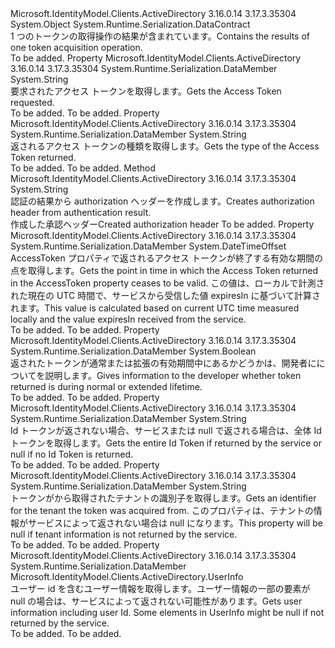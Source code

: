 <Type Name="AuthenticationResult" FullName="Microsoft.IdentityModel.Clients.ActiveDirectory.AuthenticationResult">
  <TypeSignature Language="C#" Value="public sealed class AuthenticationResult" />
  <TypeSignature Language="ILAsm" Value=".class public auto ansi sealed beforefieldinit AuthenticationResult extends System.Object" />
  <TypeSignature Language="DocId" Value="T:Microsoft.IdentityModel.Clients.ActiveDirectory.AuthenticationResult" />
  <TypeSignature Language="VB.NET" Value="Public NotInheritable Class AuthenticationResult" />
  <TypeSignature Language="F#" Value="type AuthenticationResult = class" />
  <AssemblyInfo>
    <AssemblyName>Microsoft.IdentityModel.Clients.ActiveDirectory</AssemblyName>
    <AssemblyVersion>3.16.0.14</AssemblyVersion>
    <AssemblyVersion>3.17.3.35304</AssemblyVersion>
  </AssemblyInfo>
  <Base>
    <BaseTypeName>System.Object</BaseTypeName>
  </Base>
  <Interfaces />
  <Attributes>
    <Attribute>
      <AttributeName>System.Runtime.Serialization.DataContract</AttributeName>
    </Attribute>
  </Attributes>
  <Docs>
    <summary>
            <span data-ttu-id="00b55-101">1 つのトークンの取得操作の結果が含まれています。</span><span class="sxs-lookup"><span data-stu-id="00b55-101">Contains the results of one token acquisition operation.</span></span> 
            </summary>
    <remarks>To be added.</remarks>
  </Docs>
  <Members>
    <Member MemberName="AccessToken">
      <MemberSignature Language="C#" Value="public string AccessToken { get; }" />
      <MemberSignature Language="ILAsm" Value=".property instance string AccessToken" />
      <MemberSignature Language="DocId" Value="P:Microsoft.IdentityModel.Clients.ActiveDirectory.AuthenticationResult.AccessToken" />
      <MemberSignature Language="VB.NET" Value="Public ReadOnly Property AccessToken As String" />
      <MemberSignature Language="F#" Value="member this.AccessToken : string" Usage="Microsoft.IdentityModel.Clients.ActiveDirectory.AuthenticationResult.AccessToken" />
      <MemberType>Property</MemberType>
      <AssemblyInfo>
        <AssemblyName>Microsoft.IdentityModel.Clients.ActiveDirectory</AssemblyName>
        <AssemblyVersion>3.16.0.14</AssemblyVersion>
        <AssemblyVersion>3.17.3.35304</AssemblyVersion>
      </AssemblyInfo>
      <Attributes>
        <Attribute>
          <AttributeName>System.Runtime.Serialization.DataMember</AttributeName>
        </Attribute>
      </Attributes>
      <ReturnValue>
        <ReturnType>System.String</ReturnType>
      </ReturnValue>
      <Docs>
        <summary>
            <span data-ttu-id="00b55-102">要求されたアクセス トークンを取得します。</span><span class="sxs-lookup"><span data-stu-id="00b55-102">Gets the Access Token requested.</span></span>
            </summary>
        <value>To be added.</value>
        <remarks>To be added.</remarks>
      </Docs>
    </Member>
    <Member MemberName="AccessTokenType">
      <MemberSignature Language="C#" Value="public string AccessTokenType { get; }" />
      <MemberSignature Language="ILAsm" Value=".property instance string AccessTokenType" />
      <MemberSignature Language="DocId" Value="P:Microsoft.IdentityModel.Clients.ActiveDirectory.AuthenticationResult.AccessTokenType" />
      <MemberSignature Language="VB.NET" Value="Public ReadOnly Property AccessTokenType As String" />
      <MemberSignature Language="F#" Value="member this.AccessTokenType : string" Usage="Microsoft.IdentityModel.Clients.ActiveDirectory.AuthenticationResult.AccessTokenType" />
      <MemberType>Property</MemberType>
      <AssemblyInfo>
        <AssemblyName>Microsoft.IdentityModel.Clients.ActiveDirectory</AssemblyName>
        <AssemblyVersion>3.16.0.14</AssemblyVersion>
        <AssemblyVersion>3.17.3.35304</AssemblyVersion>
      </AssemblyInfo>
      <Attributes>
        <Attribute>
          <AttributeName>System.Runtime.Serialization.DataMember</AttributeName>
        </Attribute>
      </Attributes>
      <ReturnValue>
        <ReturnType>System.String</ReturnType>
      </ReturnValue>
      <Docs>
        <summary>
            <span data-ttu-id="00b55-103">返されるアクセス トークンの種類を取得します。</span><span class="sxs-lookup"><span data-stu-id="00b55-103">Gets the type of the Access Token returned.</span></span> 
            </summary>
        <value>To be added.</value>
        <remarks>To be added.</remarks>
      </Docs>
    </Member>
    <Member MemberName="CreateAuthorizationHeader">
      <MemberSignature Language="C#" Value="public string CreateAuthorizationHeader ();" />
      <MemberSignature Language="ILAsm" Value=".method public hidebysig instance string CreateAuthorizationHeader() cil managed" />
      <MemberSignature Language="DocId" Value="M:Microsoft.IdentityModel.Clients.ActiveDirectory.AuthenticationResult.CreateAuthorizationHeader" />
      <MemberSignature Language="VB.NET" Value="Public Function CreateAuthorizationHeader () As String" />
      <MemberSignature Language="F#" Value="member this.CreateAuthorizationHeader : unit -&gt; string" Usage="authenticationResult.CreateAuthorizationHeader " />
      <MemberType>Method</MemberType>
      <AssemblyInfo>
        <AssemblyName>Microsoft.IdentityModel.Clients.ActiveDirectory</AssemblyName>
        <AssemblyVersion>3.16.0.14</AssemblyVersion>
        <AssemblyVersion>3.17.3.35304</AssemblyVersion>
      </AssemblyInfo>
      <ReturnValue>
        <ReturnType>System.String</ReturnType>
      </ReturnValue>
      <Parameters />
      <Docs>
        <summary>
            <span data-ttu-id="00b55-104">認証の結果から authorization ヘッダーを作成します。</span><span class="sxs-lookup"><span data-stu-id="00b55-104">Creates authorization header from authentication result.</span></span>
            </summary>
        <returns><span data-ttu-id="00b55-105">作成した承認ヘッダー</span><span class="sxs-lookup"><span data-stu-id="00b55-105">Created authorization header</span></span></returns>
        <remarks>To be added.</remarks>
      </Docs>
    </Member>
    <Member MemberName="ExpiresOn">
      <MemberSignature Language="C#" Value="public DateTimeOffset ExpiresOn { get; }" />
      <MemberSignature Language="ILAsm" Value=".property instance valuetype System.DateTimeOffset ExpiresOn" />
      <MemberSignature Language="DocId" Value="P:Microsoft.IdentityModel.Clients.ActiveDirectory.AuthenticationResult.ExpiresOn" />
      <MemberSignature Language="VB.NET" Value="Public ReadOnly Property ExpiresOn As DateTimeOffset" />
      <MemberSignature Language="F#" Value="member this.ExpiresOn : DateTimeOffset" Usage="Microsoft.IdentityModel.Clients.ActiveDirectory.AuthenticationResult.ExpiresOn" />
      <MemberType>Property</MemberType>
      <AssemblyInfo>
        <AssemblyName>Microsoft.IdentityModel.Clients.ActiveDirectory</AssemblyName>
        <AssemblyVersion>3.16.0.14</AssemblyVersion>
        <AssemblyVersion>3.17.3.35304</AssemblyVersion>
      </AssemblyInfo>
      <Attributes>
        <Attribute>
          <AttributeName>System.Runtime.Serialization.DataMember</AttributeName>
        </Attribute>
      </Attributes>
      <ReturnValue>
        <ReturnType>System.DateTimeOffset</ReturnType>
      </ReturnValue>
      <Docs>
        <summary>
            <span data-ttu-id="00b55-106">AccessToken プロパティで返されるアクセス トークンが終了する有効な期間の点を取得します。</span><span class="sxs-lookup"><span data-stu-id="00b55-106">Gets the point in time in which the Access Token returned in the AccessToken property ceases to be valid.</span></span>
            <span data-ttu-id="00b55-107">この値は、ローカルで計測された現在の UTC 時間で、サービスから受信した値 expiresIn に基づいて計算されます。</span><span class="sxs-lookup"><span data-stu-id="00b55-107">This value is calculated based on current UTC time measured locally and the value expiresIn received from the service.</span></span>
            </summary>
        <value>To be added.</value>
        <remarks>To be added.</remarks>
      </Docs>
    </Member>
    <Member MemberName="ExtendedLifeTimeToken">
      <MemberSignature Language="C#" Value="public bool ExtendedLifeTimeToken { get; }" />
      <MemberSignature Language="ILAsm" Value=".property instance bool ExtendedLifeTimeToken" />
      <MemberSignature Language="DocId" Value="P:Microsoft.IdentityModel.Clients.ActiveDirectory.AuthenticationResult.ExtendedLifeTimeToken" />
      <MemberSignature Language="VB.NET" Value="Public ReadOnly Property ExtendedLifeTimeToken As Boolean" />
      <MemberSignature Language="F#" Value="member this.ExtendedLifeTimeToken : bool" Usage="Microsoft.IdentityModel.Clients.ActiveDirectory.AuthenticationResult.ExtendedLifeTimeToken" />
      <MemberType>Property</MemberType>
      <AssemblyInfo>
        <AssemblyName>Microsoft.IdentityModel.Clients.ActiveDirectory</AssemblyName>
        <AssemblyVersion>3.16.0.14</AssemblyVersion>
        <AssemblyVersion>3.17.3.35304</AssemblyVersion>
      </AssemblyInfo>
      <Attributes>
        <Attribute>
          <AttributeName>System.Runtime.Serialization.DataMember</AttributeName>
        </Attribute>
      </Attributes>
      <ReturnValue>
        <ReturnType>System.Boolean</ReturnType>
      </ReturnValue>
      <Docs>
        <summary>
            <span data-ttu-id="00b55-108">返されたトークンが通常または拡張の有効期間中にあるかどうかは、開発者にについてを説明します。</span><span class="sxs-lookup"><span data-stu-id="00b55-108">Gives information to the developer whether token returned is during normal or extended lifetime.</span></span>
            </summary>
        <value>To be added.</value>
        <remarks>To be added.</remarks>
      </Docs>
    </Member>
    <Member MemberName="IdToken">
      <MemberSignature Language="C#" Value="public string IdToken { get; }" />
      <MemberSignature Language="ILAsm" Value=".property instance string IdToken" />
      <MemberSignature Language="DocId" Value="P:Microsoft.IdentityModel.Clients.ActiveDirectory.AuthenticationResult.IdToken" />
      <MemberSignature Language="VB.NET" Value="Public ReadOnly Property IdToken As String" />
      <MemberSignature Language="F#" Value="member this.IdToken : string" Usage="Microsoft.IdentityModel.Clients.ActiveDirectory.AuthenticationResult.IdToken" />
      <MemberType>Property</MemberType>
      <AssemblyInfo>
        <AssemblyName>Microsoft.IdentityModel.Clients.ActiveDirectory</AssemblyName>
        <AssemblyVersion>3.16.0.14</AssemblyVersion>
        <AssemblyVersion>3.17.3.35304</AssemblyVersion>
      </AssemblyInfo>
      <Attributes>
        <Attribute>
          <AttributeName>System.Runtime.Serialization.DataMember</AttributeName>
        </Attribute>
      </Attributes>
      <ReturnValue>
        <ReturnType>System.String</ReturnType>
      </ReturnValue>
      <Docs>
        <summary>
            <span data-ttu-id="00b55-109">Id トークンが返されない場合、サービスまたは null で返される場合は、全体 Id トークンを取得します。</span><span class="sxs-lookup"><span data-stu-id="00b55-109">Gets the entire Id Token if returned by the service or null if no Id Token is returned.</span></span>
            </summary>
        <value>To be added.</value>
        <remarks>To be added.</remarks>
      </Docs>
    </Member>
    <Member MemberName="TenantId">
      <MemberSignature Language="C#" Value="public string TenantId { get; }" />
      <MemberSignature Language="ILAsm" Value=".property instance string TenantId" />
      <MemberSignature Language="DocId" Value="P:Microsoft.IdentityModel.Clients.ActiveDirectory.AuthenticationResult.TenantId" />
      <MemberSignature Language="VB.NET" Value="Public ReadOnly Property TenantId As String" />
      <MemberSignature Language="F#" Value="member this.TenantId : string" Usage="Microsoft.IdentityModel.Clients.ActiveDirectory.AuthenticationResult.TenantId" />
      <MemberType>Property</MemberType>
      <AssemblyInfo>
        <AssemblyName>Microsoft.IdentityModel.Clients.ActiveDirectory</AssemblyName>
        <AssemblyVersion>3.16.0.14</AssemblyVersion>
        <AssemblyVersion>3.17.3.35304</AssemblyVersion>
      </AssemblyInfo>
      <Attributes>
        <Attribute>
          <AttributeName>System.Runtime.Serialization.DataMember</AttributeName>
        </Attribute>
      </Attributes>
      <ReturnValue>
        <ReturnType>System.String</ReturnType>
      </ReturnValue>
      <Docs>
        <summary>
            <span data-ttu-id="00b55-110">トークンがから取得されたテナントの識別子を取得します。</span><span class="sxs-lookup"><span data-stu-id="00b55-110">Gets an identifier for the tenant the token was acquired from.</span></span> <span data-ttu-id="00b55-111">このプロパティは、テナントの情報がサービスによって返されない場合は null になります。</span><span class="sxs-lookup"><span data-stu-id="00b55-111">This property will be null if tenant information is not returned by the service.</span></span>
            </summary>
        <value>To be added.</value>
        <remarks>To be added.</remarks>
      </Docs>
    </Member>
    <Member MemberName="UserInfo">
      <MemberSignature Language="C#" Value="public Microsoft.IdentityModel.Clients.ActiveDirectory.UserInfo UserInfo { get; }" />
      <MemberSignature Language="ILAsm" Value=".property instance class Microsoft.IdentityModel.Clients.ActiveDirectory.UserInfo UserInfo" />
      <MemberSignature Language="DocId" Value="P:Microsoft.IdentityModel.Clients.ActiveDirectory.AuthenticationResult.UserInfo" />
      <MemberSignature Language="VB.NET" Value="Public ReadOnly Property UserInfo As UserInfo" />
      <MemberSignature Language="F#" Value="member this.UserInfo : Microsoft.IdentityModel.Clients.ActiveDirectory.UserInfo" Usage="Microsoft.IdentityModel.Clients.ActiveDirectory.AuthenticationResult.UserInfo" />
      <MemberType>Property</MemberType>
      <AssemblyInfo>
        <AssemblyName>Microsoft.IdentityModel.Clients.ActiveDirectory</AssemblyName>
        <AssemblyVersion>3.16.0.14</AssemblyVersion>
        <AssemblyVersion>3.17.3.35304</AssemblyVersion>
      </AssemblyInfo>
      <Attributes>
        <Attribute>
          <AttributeName>System.Runtime.Serialization.DataMember</AttributeName>
        </Attribute>
      </Attributes>
      <ReturnValue>
        <ReturnType>Microsoft.IdentityModel.Clients.ActiveDirectory.UserInfo</ReturnType>
      </ReturnValue>
      <Docs>
        <summary>
            <span data-ttu-id="00b55-112">ユーザー id を含むユーザー情報を取得します。ユーザー情報の一部の要素が null の場合は、サービスによって返されない可能性があります。</span><span class="sxs-lookup"><span data-stu-id="00b55-112">Gets user information including user Id. Some elements in UserInfo might be null if not returned by the service.</span></span>
            </summary>
        <value>To be added.</value>
        <remarks>To be added.</remarks>
      </Docs>
    </Member>
  </Members>
</Type>